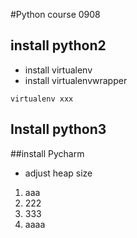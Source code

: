 #Python course 0908
## install python2
* install virtualenv
* install virtualenvwrapper
```script
virtualenv xxx
```

## Install python3
##install Pycharm
* adjust heap size
1. aaa
1. 222
1. 333
2. aaaa